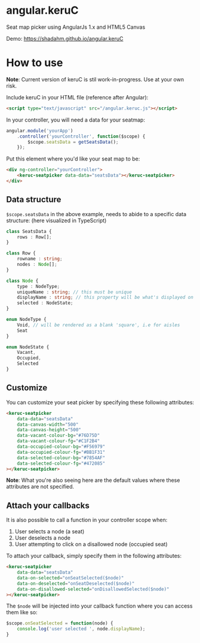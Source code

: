# angular.keruC
Seat map picker using AngularJs 1.x and HTML5 Canvas

Demo: https://shadahm.github.io/angular.keruC

# How to use
**Note**: Current version of keruC is stil work-in-progress. Use at your own risk.  

Include keruC in your HTML file (reference after Angular):
```html
<script type="text/javascript" src="/angular.keruc.js"></script>
```

In your controller, you will need a data for your seatmap:
```javascript
angular.module('yourApp')
	.controller('yourController', function($scope) {
		$scope.seatsData = getSeatsData(); 
	}); 
```
Put this element where you'd like your seat map to be:
```html
<div ng-controller="yourController">
	<keruc-seatpicker data-data="seatsData"></keruc-seatpicker>
</div>
```
## Data structure
`$scope.seatsData` in the above example, needs to abide to a specific data structure: (here visualized in TypeScript)
```typescript
class SeatsData {
	rows : Row[];
}

class Row {
	rowname : string; 
    nodes : Node[];
}

class Node {
	type : NodeType;
    uniqueName : string; // this must be unique
    displayName : string; // this property will be what's displayed on the seats of your seat map
    selected : NodeState; 
}

enum NodeType {
    Void, // will be rendered as a blank 'square', i.e for aisles
    Seat 
}

enum NodeState {
	Vacant,
    Occupied,
    Selected
}
```

## Customize
You can customize your seat picker by specifying these following attributes:
```html
<keruc-seatpicker
	data-data="seatsData"
    data-canvas-width="500"
	data-canvas-height="500"
    data-vacant-colour-bg="#76D75D"
    data-vacant-colour-fg="#C1F2B4"
    data-occupied-colour-bg="#F56979"
    data-occupied-colour-fg="#BB1F31"
    data-selected-colour-bg="#7854AF"
    data-selected-colour-fg="#472085"
></keruc-seatpicker>
```
**Note**: What you're also seeing here are the default values where these attributes are not specified. 

## Attach your callbacks
It is also possible to call a function in your controller scope when:

1. User selects a node (a seat)
2. User deselects a node
3. User attempting to click on a disallowed node (occupied seat)

To attach your callback, simply specify them in the following attributes:
```html
<keruc-seatpicker
	data-data="seatsData"
    data-on-selected="onSeatSelected($node)"
    data-on-deselected="onSeatDeselected($node)"
    data-on-disallowed-selected="onDisallowedSelected($node)"
></keruc-seatpicker>
```
The `$node` will be injected into your callback function where you can access them like so:
```javascript
$scope.onSeatSelected = function(node) {
	console.log('user selected ', node.displayName); 
}
```
